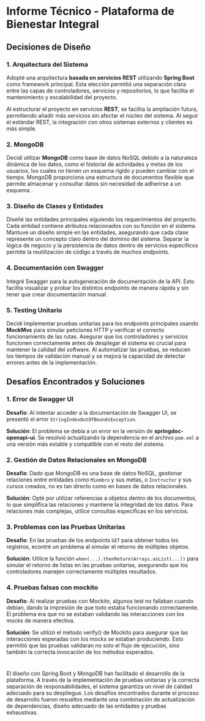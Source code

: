 # Informe Técnico - Plataforma de Bienestar Integral

## Decisiones de Diseño

### 1. **Arquitectura del Sistema**
 Adopté una arquitectura **basada en servicios REST** utilizando **Spring Boot** como framework principal. Esta elección permitió una separación clara entre las capas de controladores, servicios y repositorios, lo que facilita el mantenimiento y escalabilidad del proyecto.
 
Al estructurar el proyecto en servicios **REST**, se facilita la ampliación futura, permitiendo añadir más servicios sin afectar el núcleo del sistema. Al seguir el estándar REST, la integración con otros sistemas externos y clientes es más simple.

### 2. **MongoDB**
 Decidí utilizar **MongoDB** como base de datos NoSQL debido a la naturaleza dinámica de los datos, como el historial de actividades y metas de los usuarios, los cuales no tienen un esquema rígido y pueden cambiar con el tiempo. MongoDB proporciona una estructura de documentos flexible que permite almacenar y consultar datos sin necesidad de adherirse a un esquema .

### 3. **Diseño de Clases y Entidades**
Diseñé las entidades principales siguiendo los requerimientos del proyecto. Cada entidad contiene atributos relacionados con su función en el sistema. Mantuve un diseño simple en las entidades, asegurando que cada clase represente un concepto claro dentro del dominio del sistema. Separar la lógica de negocio y la persistencia de datos dentro de servicios específicos permite la reutilización de código a través de muchos endpoints.

### 4. **Documentación con Swagger**
Integré Swagger para la autogeneración de documentación de la API. Esto facilita visualizar y probar los distintos endpoints de manera rápida y sin tener que crear documentación manual.

### 5. **Testing Unitario**
Decidí implementar pruebas unitarias para los endpoints principales usando **MockMvc** para simular peticiones HTTP y verificar el correcto funcionamiento de las rutas. Asegurar que los controladores y servicios funcionen correctamente antes de desplegar el sistema es crucial para mantener la calidad del software. Al automatizar las pruebas, se reducen los tiempos de validación manual y se mejora la capacidad de detectar errores antes de la implementación.

## Desafíos Encontrados y Soluciones

### 1. **Error de Swagger UI**
**Desafío**: Al intentar acceder a la documentación de Swagger UI, se presentó el error `StringIndexOutOfBoundsException`.

**Solución**: El problema se debía a un error en la versión de **springdoc-openapi-ui**. Se resolvió actualizando la dependencia en el archivo `pom.xml` a una versión más estable y compatible con el resto del sistema.

### 2. **Gestión de Datos Relacionales en MongoDB**
**Desafío**: Dado que MongoDB es una base de datos NoSQL, gestionar relaciones entre entidades como `Miembro` y sus metas, o `Instructor` y sus cursos creados, no es tan directo como en bases de datos relacionales.

**Solución**: Opté por utilizar referencias a objetos dentro de los documentos, lo que simplifica las relaciones y mantiene la integridad de los datos. Para relaciones más complejas, utilice consultas específicas en los servicios.

### 3. **Problemas con las Pruebas Unitarias**
**Desafío**: En las pruebas de los endpoints `GET` para obtener todos los registros, econtré un problema al simular el retorno de múltiples objetos.

**Solución**: Utilice la función `when(...).thenReturn(Arrays.asList(...))` para simular el retorno de listas en las pruebas unitarias, asegurando que los controladores manejen correctamente múltiples resultados.

### 4. **Pruebas falsas con mockito**
**Desafío**: Al realizar pruebas con Mockito, algunos test no fallaban cuando debían, dando la impresión de que todo estaba funcionando correctamente. El problema era que no se estaban validando las interacciones con los mocks de manera efectiva.

**Solución**: Se utilizó el método verify() de Mockito para asegurar que las interacciones esperadas con los mocks se estaban produciendo. Esto permitió que las pruebas validaran no solo el flujo de ejecución, sino también la correcta invocación de los métodos esperados.

#

El diseño con Spring Boot y MongoDB han facilitado el desarrollo de la plataforma. A través de la implementación de pruebas unitarias y la correcta separación de responsabilidades, el sistema garantiza un nivel de calidad adecuado para su despliegue. Los desafíos encontrados durante el proceso de desarrollo fueron resueltos mediante una combinación de actualización de dependencias, diseño adecuado de las entidades y pruebas exhaustivas.
